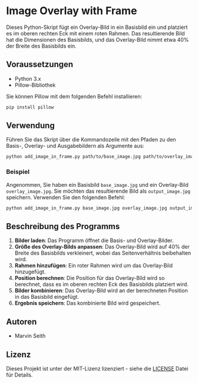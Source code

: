 # Image Overlay with Frame

Dieses Python-Skript fügt ein Overlay-Bild in ein Basisbild ein und platziert es im oberen rechten Eck mit einem roten Rahmen. Das resultierende Bild hat die Dimensionen des Basisbilds, und das Overlay-Bild nimmt etwa 40% der Breite des Basisbilds ein.

## Voraussetzungen

- Python 3.x
- Pillow-Bibliothek

Sie können Pillow mit dem folgenden Befehl installieren:

```sh
pip install pillow
```

## Verwendung

Führen Sie das Skript über die Kommandozeile mit den Pfaden zu den Basis-, Overlay- und Ausgabebildern als Argumente aus:

```sh
python add_image_in_frame.py path/to/base_image.jpg path/to/overlay_image.jpg path/to/output_image.jpg
```

### Beispiel

Angenommen, Sie haben ein Basisbild `base_image.jpg` und ein Overlay-Bild `overlay_image.jpg`. Sie möchten das resultierende Bild als `output_image.jpg` speichern. Verwenden Sie den folgenden Befehl:

```sh
python add_image_in_frame.py base_image.jpg overlay_image.jpg output_image.jpg
```

## Beschreibung des Programms

1. **Bilder laden**: Das Programm öffnet die Basis- und Overlay-Bilder.
2. **Größe des Overlay-Bilds anpassen**: Das Overlay-Bild wird auf 40% der Breite des Basisbilds verkleinert, wobei das Seitenverhältnis beibehalten wird.
3. **Rahmen hinzufügen**: Ein roter Rahmen wird um das Overlay-Bild hinzugefügt.
4. **Position berechnen**: Die Position für das Overlay-Bild wird so berechnet, dass es im oberen rechten Eck des Basisbilds platziert wird.
5. **Bilder kombinieren**: Das Overlay-Bild wird an der berechneten Position in das Basisbild eingefügt.
6. **Ergebnis speichern**: Das kombinierte Bild wird gespeichert.

## Autoren

- Marvin Seith

## Lizenz

Dieses Projekt ist unter der MIT-Lizenz lizenziert - siehe die [LICENSE](LICENSE) Datei für Details.